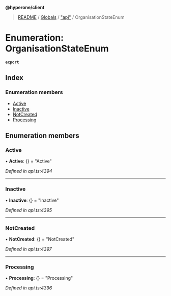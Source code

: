 **@hyperone/client**

> [README](../README.md) / [Globals](../globals.md) / ["api"](../modules/_api_.md) / OrganisationStateEnum

# Enumeration: OrganisationStateEnum

**`export`** 

## Index

### Enumeration members

* [Active](_api_.organisationstateenum.md#active)
* [Inactive](_api_.organisationstateenum.md#inactive)
* [NotCreated](_api_.organisationstateenum.md#notcreated)
* [Processing](_api_.organisationstateenum.md#processing)

## Enumeration members

### Active

•  **Active**: {} = "Active"

*Defined in api.ts:4394*

___

### Inactive

•  **Inactive**: {} = "Inactive"

*Defined in api.ts:4395*

___

### NotCreated

•  **NotCreated**: {} = "NotCreated"

*Defined in api.ts:4397*

___

### Processing

•  **Processing**: {} = "Processing"

*Defined in api.ts:4396*
